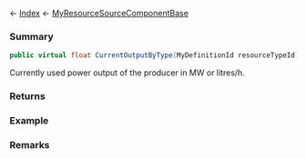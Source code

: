 ← [Index](Api-Index) ← [MyResourceSourceComponentBase](VRage.Game.Components.MyResourceSourceComponentBase)

### Summary

```csharp
public virtual float CurrentOutputByType(MyDefinitionId resourceTypeId)
```

Currently used power output of the producer in MW or litres/h.

### Returns

### Example

### Remarks

